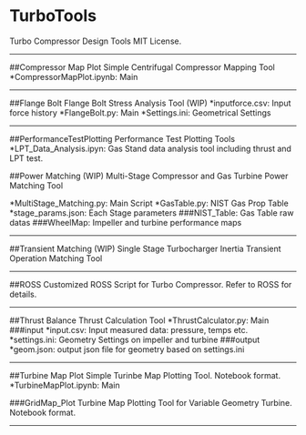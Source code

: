 # TurboTools
Turbo Compressor Design Tools
MIT License.
***

##Compressor Map Plot
Simple Centrifugal Compressor Mapping Tool
*CompressorMapPlot.ipynb:
  Main
***

##Flange Bolt
Flange Bolt Stress Analysis Tool (WIP)
*inputforce.csv: 
  Input force history
*FlangeBolt.py:
  Main
*Settings.ini:
  Geometrical Settings
***

##PerformanceTestPlotting
Performance Test Plotting Tools
*LPT_Data_Analysis.ipyn:
 Gas Stand data analysis tool including thrust and LPT test.


##Power Matching (WIP)
Multi-Stage Compressor and Gas Turbine Power Matching Tool

*MultiStage_Matching.py:
  Main Script
*GasTable.py:
  NIST Gas Prop Table
*stage_params.json:
  Each Stage parameters
###NIST_Table:
 Gas Table raw datas
###WheelMap:
 Impeller and turbine performance maps
***

##Transient Matching (WIP)
Single Stage Turbocharger Inertia Transient Operation Matching Tool
***

##ROSS
Customized ROSS Script for Turbo Compressor. Refer to ROSS for details.
***

##Thrust Balance
Thrust Calculation Tool
*ThrustCalculator.py:
  Main
###input
*input.csv:
  Input measured data: pressure, temps etc.
*settings.ini:
  Geometry Settings on impeller and turbine
###output
*geom.json:
  output json file for geometry based on settings.ini

***

##Turbine Map Plot
Simple Turinbe Map Plotting Tool. Notebook format.
*TurbineMapPlot.ipynb:
  Main

###GridMap_Plot
Turbine Map Plotting Tool for Variable Geometry Turbine. Notebook format.

***
